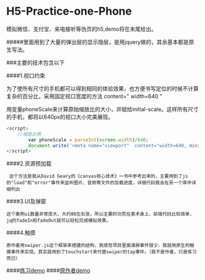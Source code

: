 # H5-Practice-one-Phone
模拟微信、支付宝、来电接听等伪页的h5,demo将在末尾给出。

#####里面用到了大量的弹出层的显示隐层，是用jquery做的，其余基本都是原生写法。

###主要的技术包含以下

####1.视口约束
    
  为了使所有尺寸的手机都可以得到相同的体验效果，也方便书写定位的时候不计算复杂的百分比，采用固定视口宽度的方法 content=" width=640 "
    
  用变量phoneScale来计算原始缩放比的大小，并赋给initial-scale。这样所有尺寸的手机，都将以640px的视口大小完美展现。
  
```javascript
<script>
	//缩放比例
		var phoneScale = parseInt(screen.width)/640;
		document.write('<meta name="viewport"  content="width=640, minimum-scale='+ phoneScale + ', maximum-scale= '+phoneScale+', initial-scale= '+phoneScale+', user-scalable=no"/>')
</script>
```
####2.资源预加载
	
     这个方法是我从David Geary的《canvas核心技术》一书中参考出来的，主要用到了js的"load"和"error"事件来监听图片、音频等文件的加载进度，详细代码我会在另一个库中详细列出
	  
####3.UI及弹窗
	
    这个案例ui数量非常庞大，大约80左右张，所以主要的功劳在美术身上，前端代码比较简单，jq的fadeIn和fadeOut就可以轻松完成模拟效果。

####4.触摸
	  
    原作者用swiper.js这个框架来搭建的结构，我感觉项目里面滑屏事件很少，我就用原生的触摸事件来实现。其实就用到了touchstart来代替swiper的tap事件。（我不是作者，只是练习而已）
	  
	  
####[练习demo]()
####[原作者demo](http://case.valuepr.net/nbh5/index.php)
